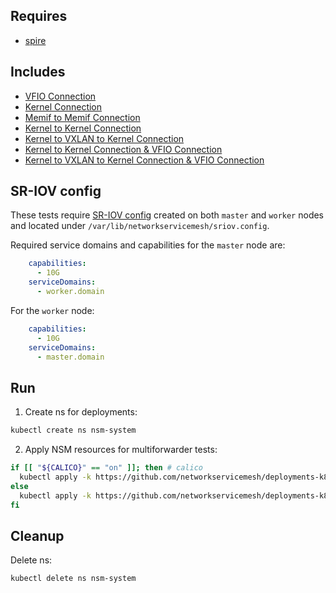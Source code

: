 ## Requires

- [spire](../spire)

## Includes

- [VFIO Connection](../use-cases/Vfio2Noop)
- [Kernel Connection](../use-cases/SriovKernel2Noop)
- [Memif to Memif Connection](../use-cases/Memif2Memif)
- [Kernel to Kernel Connection](../use-cases/Kernel2Kernel)
- [Kernel to VXLAN to Kernel Connection](../use-cases/Kernel2Vxlan2Kernel)
- [Kernel to Kernel Connection & VFIO Connection](../use-cases/Kernel2Kernel&Vfio2Noop)
- [Kernel to VXLAN to Kernel Connection & VFIO Connection](../use-cases/Kernel2Vxlan2Kernel&Vfio2Noop)

## SR-IOV config

These tests require [SR-IOV config](../../doc/SRIOV_config.md) created on both `master` and `worker` nodes and located
under `/var/lib/networkservicemesh/sriov.config`.

Required service domains and capabilities for the `master` node are:
```yaml
    capabilities:
      - 10G
    serviceDomains:
      - worker.domain
```
For the `worker` node:
```yaml
    capabilities:
      - 10G
    serviceDomains:
      - master.domain
```

## Run

1. Create ns for deployments:
```bash
kubectl create ns nsm-system
```

2. Apply NSM resources for multiforwarder tests:
```bash
if [[ "${CALICO}" == "on" ]]; then # calico
  kubectl apply -k https://github.com/networkservicemesh/deployments-k8s/examples/multiforwarder/calico?ref=5012a8aafd293534e2a9d98903f6d339ef44ceab
else
  kubectl apply -k https://github.com/networkservicemesh/deployments-k8s/examples/multiforwarder/base?ref=5012a8aafd293534e2a9d98903f6d339ef44ceab
fi
```

## Cleanup

Delete ns:
```bash
kubectl delete ns nsm-system
```
